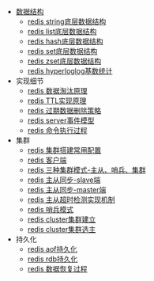 
* [数据结构](/Redis/RedisObject.md)
    * [redis string底层数据结构](/Redis/redisString.md)
    * [redis list底层数据结构](/Redis/RedisList.md)
    * [redis hash底层数据结构](/Redis/RedisHash.md)
    * [redis set底层数据结构](/Redis/RedisSet.md)
    * [redis zset底层数据结构](/Redis/RedisZset.md)
    * [redis hyperloglog基数统计](/Redis/RedisHyperLogLog.md)
* 实现细节
    * [redis 数据淘汰原理](/Redis/expire.md)
    * [redis TTL实现原理]()
    * [redis 过期数据删除策略]()
    * [redis server事件模型]()
    * [redis 命令执行过程]()
* 集群 
    * [redis 集群搭建常用配置]()
    * [redis 客户端]()
    * [redis 三种集群模式-主从、哨兵、集群]()
    * [redis 主从同步-slave端]()
    * [redis 主从同步-master端]()
    * [redis 主从超时检测实现机制]()
    * [redis 哨兵模式]()
    * [redis cluster集群建立]()
    * [redis cluster集群选主]()
* 持久化
    * [redis aof持久化]()
    * [redis rdb持久化]()
    * [redis 数据恢复过程]()